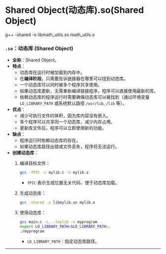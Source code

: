 # Shared Object(动态库).so(Shared Object)

g++ -shared -o libmath_utils.so math_utils.o 

### **`.so`：动态库 (Shared Object)**

- **全称**：Shared Object。
- **特点**：
    - 动态库在运行时被加载到内存中。
    - 在**编译阶段**，只需要告诉链接器在哪里可以找到动态库。
    - 一个动态库可以同时被多个程序共享使用。
    - 如果动态库更新，无需重新编译链接程序，程序可以直接使用最新的库。
    - 依赖动态库的程序运行时需要确保动态库可以被找到（通过环境变量 `LD_LIBRARY_PATH` 或系统默认路径 `/usr/lib`, `/lib` 等）。
- **优点**：
    - 减少可执行文件的体积，因为库内容没有嵌入。
    - 多个程序可以共享同一个动态库，减少内存占用。
    - 更新库文件后，程序可以立即使用新的功能。
- **缺点**：
    - 程序运行时依赖动态库的存在。
    - 如果动态库路径出错或文件丢失，程序将无法运行。
- **创建动态库**：
    1. 编译目标文件：
        
        ```bash
        gcc -fPIC -c mylib.c -o mylib.o
        
        ```
        
        - `fPIC` 表示生成位置无关代码，便于动态库加载。
    2. 生成动态库：
        
        ```bash
        gcc -shared -o libmylib.so mylib.o
        
        ```
        
    3. 使用动态库：
        
        ```bash
        gcc main.c -L. -lmylib -o myprogram
        export LD_LIBRARY_PATH=$LD_LIBRARY_PATH:.
        ./myprogram
        
        ```
        
        - `LD_LIBRARY_PATH`：指定动态库路径。

---